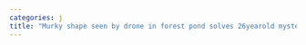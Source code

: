 ```yaml
---
categories: j
title: "Murky shape seen by drone in forest pond solves 26yearold mystery Texas cops say"
---
```

